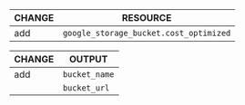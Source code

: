 | CHANGE |                RESOURCE                |
|--------|----------------------------------------|
| add    | `google_storage_bucket.cost_optimized` |

| CHANGE |    OUTPUT     |
|--------|---------------|
| add    | `bucket_name` |
|        | `bucket_url`  |
